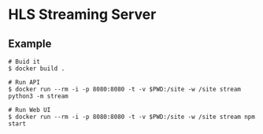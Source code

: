 # HLS Streaming Server

## Example
```
# Buid it
$ docker build .

# Run API
$ docker run --rm -i -p 8080:8080 -t -v $PWD:/site -w /site stream python3 -m stream

# Run Web UI
$ docker run --rm -i -p 8080:8080 -t -v $PWD:/site -w /site stream npm start
```